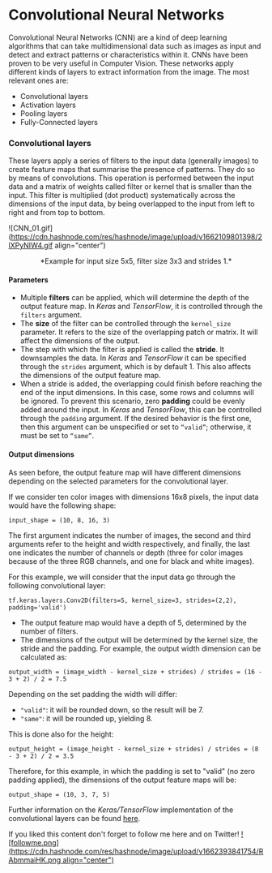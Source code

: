 # Convolutional Neural Networks

Convolutional Neural Networks (CNN) are a kind of deep learning algorithms that can take multidimensional data such as images as input and detect and extract patterns or characteristics within it. CNNs have been proven to be very useful in Computer Vision. 
These networks apply different kinds of layers to extract information from the image. The most relevant ones are:

* Convolutional layers
* Activation layers
* Pooling layers
* Fully-Connected layers 



### Convolutional layers
These layers apply a series of filters to the input data (generally images) to create feature maps that summarise the presence of patterns. They do so by means of convolutions. This operation is performed between the input data and a matrix of weights called filter or kernel that is smaller than the input. 
This filter is multiplied (dot product) systematically across the dimensions of the input data, by being overlapped to the input from left to right and from top to bottom.



![CNN_01.gif](https://cdn.hashnode.com/res/hashnode/image/upload/v1662109801398/2lXPyNIW4.gif align="center")
<center>*Example for input size 5x5, filter size 3x3 and strides 1.*</center>


#### Parameters
* Multiple **filters** can be applied, which will determine the depth of the output feature map. In *Keras* and *TensorFlow*, it is controlled through the ```filters``` argument.
* The **size** of the filter can be controlled through the ```kernel_size``` parameter. It refers to the size of the overlapping patch or matrix. It will affect the dimensions of the output.
* The step with which the filter is applied is called the **stride**. It downsamples the data. In *Keras* and *TensorFlow* it can be specified through the ```strides``` argument, which is by default 1. This also affects the dimensions of the output feature map.
* When a stride is added, the overlapping could finish before reaching the end of the input dimensions. In this case, some rows and columns will be ignored. To prevent this scenario, zero **padding** could be evenly added around the input. In *Keras* and *TensorFlow*, this can be controlled through the ```padding``` argument. If the desired behavior is the first one, then this argument can be unspecified or set to ```“valid”```; otherwise, it must be set to ```“same”```.



#### Output dimensions
As seen before, the output feature map will have different dimensions depending on the selected parameters for the convolutional layer. 

If we consider ten color images with dimensions 16x8 pixels, the input data would have the following shape:

```input_shape = (10, 8, 16, 3)```

The first argument indicates the number of images, the second and third arguments refer to the height and width respectively, and finally, the last one indicates the number of channels or depth (three for color images because of the three RGB channels, and one for black and white images).


For this example, we will consider that the input data go through the following convolutional layer:

```tf.keras.layers.Conv2D(filters=5, kernel_size=3, strides=(2,2), padding='valid')```

* The output feature map would have a depth of 5, determined by the number of filters.
* The dimensions of the output will be determined by the kernel size, the stride and the padding. For example, the output width dimension can be calculated as: 

```output_width = (image_width - kernel_size + strides) / strides = (16 - 3 + 2) / 2 = 7.5```

Depending on the set padding the width will differ:
* ```"valid"```: it will be rounded down, so the result will be 7.
* ```"same"```: it will be rounded up, yielding 8.

This is done also for the height:

```output_height = (image_height - kernel_size + strides) / strides = (8 - 3 + 2) / 2 = 3.5```

Therefore, for this example, in which the padding is set to "valid" (no zero padding applied), the dimensions of the output feature maps will be:

```output_shape = (10, 3, 7, 5)```


Further information on the *Keras/TensorFlow* implementation of the convolutional layers can be found [here](https://www.tensorflow.org/api_docs/python/tf/keras/layers/Conv2D).



If you liked this content don't forget to follow me here and on Twitter!
[![followme.png](https://cdn.hashnode.com/res/hashnode/image/upload/v1662393841754/RAbmmaiHK.png align="center")](https://twitter.com/daansan_ml)